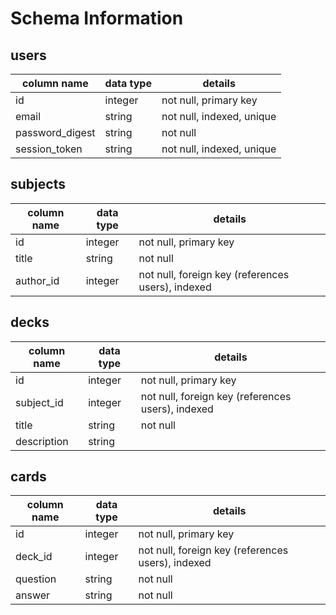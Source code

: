 # Schema Information

## users
column name     | data type | details
----------------|-----------|-----------------------
id              | integer   | not null, primary key
email           | string    | not null, indexed, unique
password_digest | string    | not null
session_token   | string    | not null, indexed, unique

## subjects
column name | data type | details
------------|-----------|-----------------------
id          | integer   | not null, primary key
title       | string    | not null
author_id   | integer   | not null, foreign key (references users), indexed

## decks
column name | data type | details
------------|-----------|-----------------------
id          | integer   | not null, primary key
subject_id   | integer   | not null, foreign key (references users), indexed
title       | string    | not null
description | string    |

## cards
column name | data type | details
------------|-----------|-----------------------
id          | integer   | not null, primary key
deck_id   | integer   | not null, foreign key (references users), indexed
question    | string    | not null
answer      | string    | not null
